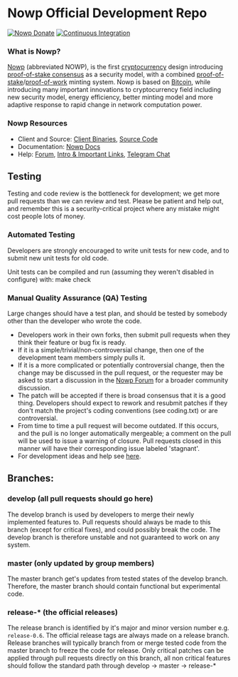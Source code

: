 # Nowp Official Development Repo

[![Nowp Donate](https://badgen.net/badge/nowp/Donate/green?icon=https://raw.githubusercontent.com/nowp/media/84710cca6c3c8d2d79676e5260cc8d1cd729a427/Nowp%202020%20Logo%20Files/01.%20Icon%20Only/Inside%20Circle/Transparent/Green%20Icon/nowp-icon-green-transparent.svg)](https://chainz.cryptoid.info/nowp/address.dws?p92W3t7YkKfQEPDb7cG9jQ6iMh7cpKLvwK)
[![Continuous Integration](https://github.com/nowp/nowp/actions/workflows/build.yml/badge.svg?branch=master)](https://github.com/nowp/nowp/actions/workflows/build.yml)

### What is Nowp?
[Nowp](https://nowput..finance) (abbreviated NOWP), is the first [cryptocurrency](https://en.wikipedia.org/wiki/Cryptocurrency) design introducing [proof-of-stake consensus](https://nowp.net/resources#whitepaper) as a security model, with a combined [proof-of-stake](https://nowp.net/resources#whitepaper)/[proof-of-work](https://en.wikipedia.org/wiki/Proof-of-work_system) minting system. Nowp is based on [Bitcoin](https://bitcoin.org), while introducing many important innovations to cryptocurrency field including new security model, energy efficiency, better minting model and more adaptive response to rapid change in network computation power.
### Nowp Resources
* Client and Source:
[Client Binaries](https://github.com/nowp/nowp/releases),
[Source Code](https://github.com/nowp/nowp)
* Documentation: [Nowp Docs](https://docs.nowp.net)
* Help: 
[Forum](https://talk.nowp.net),
[Intro & Important Links](https://talk.nowp.net/t/what-is-nowp-intro-important-links/2889),
[Telegram Chat](https://t.me/nowp)

Testing
-------

Testing and code review is the bottleneck for development; we get more pull
requests than we can review and test. Please be patient and help out, and
remember this is a security-critical project where any mistake might cost people
lots of money.

### Automated Testing

Developers are strongly encouraged to write unit tests for new code, and to submit new unit tests for old code.

Unit tests can be compiled and run (assuming they weren't disabled in configure) with:
  make check

### Manual Quality Assurance (QA) Testing

Large changes should have a test plan, and should be tested by somebody other than the developer who wrote the code.

* Developers work in their own forks, then submit pull requests when they think their feature or bug fix is ready.
* If it is a simple/trivial/non-controversial change, then one of the development team members simply pulls it.
* If it is a more complicated or potentially controversial change, then the change may be discussed in the pull request, or the requester may be asked to start a discussion in the [Nowp Forum](https://talk.nowp.net) for a broader community discussion. 
* The patch will be accepted if there is broad consensus that it is a good thing. Developers should expect to rework and resubmit patches if they don't match the project's coding conventions (see coding.txt) or are controversial.
* From time to time a pull request will become outdated. If this occurs, and the pull is no longer automatically mergeable; a comment on the pull will be used to issue a warning of closure.  Pull requests closed in this manner will have their corresponding issue labeled 'stagnant'.
* For development ideas and help see [here](https://talk.nowp.net/c/protocol).

## Branches:

### develop (all pull requests should go here)
The develop branch is used by developers to merge their newly implemented features to.
Pull requests should always be made to this branch (except for critical fixes), and could possibly break the code.
The develop branch is therefore unstable and not guaranteed to work on any system.

### master (only updated by group members)
The master branch get's updates from tested states of the develop branch.
Therefore, the master branch should contain functional but experimental code.

### release-* (the official releases)
The release branch is identified by it's major and minor version number e.g. `release-0.6`.
The official release tags are always made on a release branch.
Release branches will typically branch from or merge tested code from the master branch to freeze the code for release.
Only critical patches can be applied through pull requests directly on this branch, all non critical features should follow the standard path through develop -> master -> release-*


